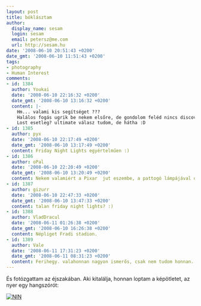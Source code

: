 ```yaml
---
layout: post
title: bóklásztam
author:
  display_name: sesam
  login: sesam
  email: petersz@me.com
  url: http://sesam.hu
date: '2008-06-10 20:51:43 +0200'
date_gmt: '2008-06-10 11:51:43 +0200'
tags:
- photography
- Human Interest
comments:
- id: 1384
  author: Youkai
  date: '2008-06-10 22:16:32 +0200'
  date_gmt: '2008-06-10 13:16:32 +0200'
  content: |-
    Hm... valami kis segítséget ???
    Halálos fogás ugrik be nekem elsőre, de gondolom feléd nincs discovery europe...
    Lost esetleg? ultimate válasz tudom, de hátha :D
- id: 1385
  author: pyx
  date: '2008-06-10 22:17:49 +0200'
  date_gmt: '2008-06-10 13:17:49 +0200'
  content: Friday Night Lights egyértelműen :)
- id: 1386
  author: oPal
  date: '2008-06-10 22:20:49 +0200'
  date_gmt: '2008-06-10 13:20:49 +0200'
  content: Nekem valamiért a Pixar  jut eszembe, a pattogó lámpájával o_0
- id: 1387
  author: gizurr
  date: '2008-06-10 22:47:33 +0200'
  date_gmt: '2008-06-10 13:47:33 +0200'
  content: talan friday night lights? :)
- id: 1388
  author: VladDracul
  date: '2008-06-11 01:26:38 +0200'
  date_gmt: '2008-06-10 16:26:38 +0200'
  content: Népliget Fradi stadion.
- id: 1389
  author: Vale
  date: '2008-06-11 17:31:23 +0200'
  date_gmt: '2008-06-11 08:31:23 +0200'
  content: Ferihegy. valahonnan nagyon ismerős, csak nem tudom honnan.
---
```


És fotózgattam az éjszakában. Aki kitalálja, honnan loptam a képötletet, az nyer egy hangszórót:

[![NIN](http://farm3.static.flickr.com/2340/2567626128_02af454393.jpg)](http://flickr.com/photos/sesamsys)
